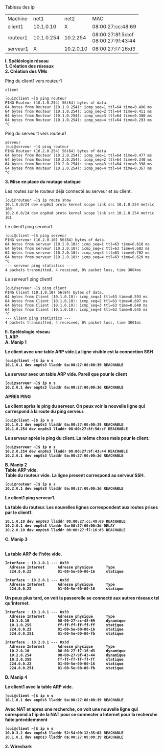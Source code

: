 Tableau des ip
<table>
  <tr>
    <td>Machine</td><td>net1</td><td>net2</td><td>MAC</td>
  </tr>
  <tr>
    <td>client1</td><td>10.1.0.10</td><td>X</td><td>08:00:27:cc:48:69</td>
  </tr>
  <tr>
    <td>routeur1</td><td>10.1.0.254</td><td>10.2.254</td><td>08:00:27:8f:5d:cf<br>08:00:27:9f:43:44</td>
  </tr>
  <tr>
    <td>serveur1</td><td>X</td><td>10.2.0.10</td><td>08:00:27:f7:16:d3</td>
  </tr>
</table>
<b>I. Spéléologie réseau </b><br>
<b>1. Création des réseaux</b><br>
<b>2. Création des VMs</b><br>

Ping du client1 vers routeur1
```
client

[oui@client ~]$ ping routeur
PING Routeur (10.1.0.254) 56(84) bytes of data.
64 bytes from Routeur (10.1.0.254): icmp_seq=1 ttl=64 time=0.496 ms
64 bytes from Routeur (10.1.0.254): icmp_seq=2 ttl=64 time=0.411 ms
64 bytes from Routeur (10.1.0.254): icmp_seq=3 ttl=64 time=0.380 ms
64 bytes from Routeur (10.1.0.254): icmp_seq=4 ttl=64 time=0.293 ms
^C
```
Ping du serveur1 vers routeur1
```
serveur
[oui@serveur ~]$ ping routeur
PING Routeur (10.2.0.254) 56(84) bytes of data.
64 bytes from Routeur (10.2.0.254): icmp_seq=1 ttl=64 time=0.477 ms
64 bytes from Routeur (10.2.0.254): icmp_seq=2 ttl=64 time=0.340 ms
64 bytes from Routeur (10.2.0.254): icmp_seq=3 ttl=64 time=0.398 ms
64 bytes from Routeur (10.2.0.254): icmp_seq=4 ttl=64 time=0.367 ms
^C
```

<b>3. Mise en place du routage statique</b><br>

Les routes sur le routeur déjà connecté au serveur et au client.

```
[oui@routeur ~]$ ip route show
10.1.0.0/24 dev enp0s3 proto kernel scope link src 10.1.0.254 metric 100
10.2.0.0/24 dev enp0s8 proto kernel scope link src 10.2.0.254 metric 101

```
Le client1 ping serveur1
```
[oui@client ~]$ ping serveur
PING serveur (10.2.0.10) 56(84) bytes of data.
64 bytes from serveur (10.2.0.10): icmp_seq=1 ttl=63 time=0.618 ms
64 bytes from serveur (10.2.0.10): icmp_seq=2 ttl=63 time=0.682 ms
64 bytes from serveur (10.2.0.10): icmp_seq=3 ttl=63 time=0.702 ms
64 bytes from serveur (10.2.0.10): icmp_seq=4 ttl=63 time=0.620 ms
^C
--- serveur ping statistics ---
4 packets transmitted, 4 received, 0% packet loss, time 3004ms
```
Le serveur1 ping client1
```
[oui@serveur ~]$ ping client
PING Client (10.1.0.10) 56(84) bytes of data.
64 bytes from Client (10.1.0.10): icmp_seq=1 ttl=63 time=0.593 ms
64 bytes from Client (10.1.0.10): icmp_seq=2 ttl=63 time=0.697 ms
64 bytes from Client (10.1.0.10): icmp_seq=3 ttl=63 time=0.640 ms
64 bytes from Client (10.1.0.10): icmp_seq=4 ttl=63 time=0.645 ms
^C
--- Client ping statistics ---
4 packets transmitted, 4 received, 0% packet loss, time 3001ms

```
<b>II. Spéléologie réseau<b><br>
<b>1. ARP<b><br>
<b>A. Manip 1<b><br>

Le client avec une table ARP vide.La ligne visible est la connection SSH
```
[oui@client ~]$ ip n s
10.1.0.1 dev enp0s3 lladdr 0a:00:27:00:00:39 REACHABLE

```

Le serveur avec un table ARP vide. Pareil que pour le client
```
[oui@serveur ~]$ ip n s
10.2.0.1 dev enp0s3 lladdr 0a:00:27:00:00:3d REACHABLE
```
APRES PING 

Le client après le ping du serveur. On peux voir la nouvelle ligne qui correspond à la route du ping serveur.
```
[oui@client ~]$ ip n s
10.1.0.1 dev enp0s3 lladdr 0a:00:27:00:00:39 REACHABLE
10.1.0.254 dev enp0s3 lladdr 08:00:27:8f:5d:cf REACHABLE

```

Le serveur après le ping du client. La même chose mais pour le client.
```
[oui@serveur ~]$ ip n s
10.2.0.254 dev enp0s3 lladdr 08:00:27:9f:43:44 REACHABLE
10.2.0.1 dev enp0s3 lladdr 0a:00:27:00:00:3d REACHABLE

```

<b>B. Manip 2<b><br>
Table ARP vide.<br>
Table du routeur vide. La ligne present correspond au serveur SSH.
```
[oui@routeur ~]$ ip n s
10.2.0.1 dev enp0s8 lladdr 0a:00:27:00:00:3d REACHABLE

```
Le client1 ping serveur1.<br>

La table du routeur. Les nouvelles lignes correspondent aux routes prises par le client1.
```
10.1.0.10 dev enp0s3 lladdr 08:00:27:cc:48:69 REACHABLE
10.2.0.1 dev enp0s8 lladdr 0a:00:27:00:00:3d DELAY
10.2.0.10 dev enp0s8 lladdr 08:00:27:f7:16:d3 REACHABLE

```

<b>C. Manip 3<br><br>

La table ARP de l'hôte vide.
```
Interface : 10.1.0.1 --- 0x39
  Adresse Internet      Adresse physique      Type
  224.0.0.22            01-00-5e-00-00-16     statique

Interface : 10.2.0.1 --- 0x3d
  Adresse Internet      Adresse physique      Type
  224.0.0.22            01-00-5e-00-00-16     statique
```
Un peux plus tard, on voit la passerelle se connecté aux autres réseaux tel qu'internet. 

```
Interface : 10.1.0.1 --- 0x39
  Adresse Internet      Adresse physique      Type
  10.1.0.10             08-00-27-cc-48-69     dynamique
  10.1.0.255            ff-ff-ff-ff-ff-ff     statique
  224.0.0.22            01-00-5e-00-00-16     statique
  224.0.0.251           01-00-5e-00-00-fb     statique

Interface : 10.2.0.1 --- 0x3d
  Adresse Internet      Adresse physique      Type
  10.2.0.10             08-00-27-f7-16-d3     dynamique
  10.2.0.254            08-00-27-9f-43-44     dynamique
  10.2.0.255            ff-ff-ff-ff-ff-ff     statique
  224.0.0.22            01-00-5e-00-00-16     statique
  224.0.0.251           01-00-5e-00-00-fb     statique
```
<b>D. Manip 4</b><br>

Le client1 avec la table ARP vide.
```
[oui@client ~]$ ip n s
10.1.0.1 dev enp0s3 lladdr 0a:00:27:00:00:39 REACHABLE
```
Avec NAT et apres une recherche, on voit une nouvelle ligne qui corespond a l'ip de la NAT pour ce connecter a Internet pour la recherche faite précédemment

```
[oui@client ~]$ ip n s
10.0.3.2 dev enp0s8 lladdr 52:54:00:12:35:02 REACHABLE
10.1.0.1 dev enp0s3 lladdr 0a:00:27:00:00:39 REACHABLE

```
<b>2. Wireshark </b><br>
